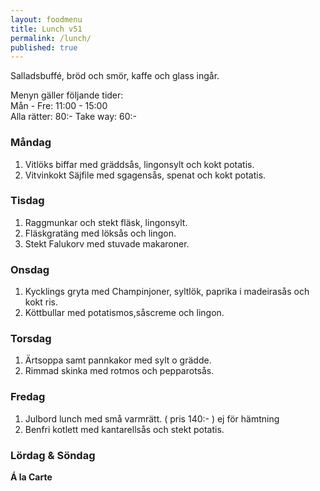 ```yaml
---
layout: foodmenu
title: Lunch v51
permalink: /lunch/
published: true
---
```

Salladsbuffé, bröd och smör, kaffe och glass ingår.

Menyn gäller följande tider:  
Mån - Fre: 11:00 - 15:00  
Alla rätter: 80:- Take way: 60:-

### Måndag

1. Vitlöks biffar med gräddsås, lingonsylt och kokt potatis.
2. Vitvinkokt Säjfile med sgagensås, spenat och kokt potatis.

### Tisdag

1. Raggmunkar och stekt fläsk, lingonsylt.
2. Fläskgratäng med löksås och lingon.
3. Stekt Falukorv med stuvade makaroner.

### Onsdag

1. Kycklings gryta med Champinjoner, syltlök, paprika i madeirasås och kokt ris.
2. Köttbullar med potatismos,såscreme och lingon.

### Torsdag

1. Ärtsoppa samt pannkakor med sylt o grädde.
2. Rimmad skinka med rotmos och pepparotsås.


### Fredag

1. Julbord lunch med små varmrätt. ( pris 140:- ) ej för hämtning
2. Benfri kotlett med kantarellsås och stekt potatis.


### Lördag & Söndag

**Á la Carte**
